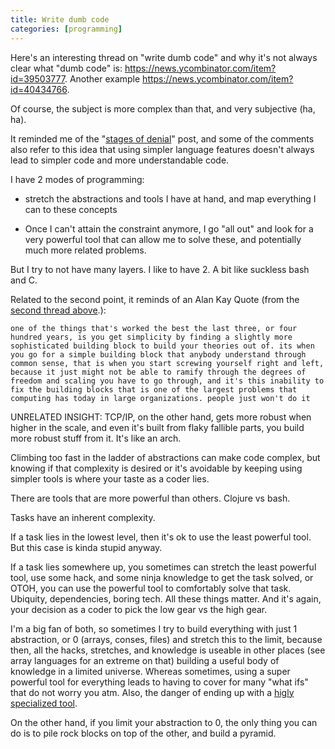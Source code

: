 ```yaml
---
title: Write dumb code
categories: [programming]
---
```


Here's an interesting thread on "write dumb code" and why it's not always
clear what "dumb code" is: https://news.ycombinator.com/item?id=39503777.
Another example https://news.ycombinator.com/item?id=40434766.

Of course, the subject is more complex than that, and very subjective
(ha, ha).

It reminded me of the "[stages of
denial](https://beyondloom.com/blog/denial.html)" post, and some of
the comments also refer to this idea that using simpler language
features doesn't always lead to simpler code and more understandable
code.

I have 2 modes of programming:

- stretch the abstractions and tools I have at hand, and map
  everything I can to these concepts

- Once I can't attain the constraint anymore, I go "all out" and look
  for a very powerful tool that can allow me to solve these, and
  potentially much more related problems.

But I try to not have many layers. I like to have 2. A bit like
suckless bash and C.

Related to the second point, it reminds of an Alan Kay Quote (from the [second thread above](https://news.ycombinator.com/item?id=40435485).):

    one of the things that's worked the best the last three, or four hundred years, is you get simplicity by finding a slightly more sophisticated building block to build your theories out of. its when you go for a simple building block that anybody understand through common sense, that is when you start screwing yourself right and left, because it just might not be able to ramify through the degrees of freedom and scaling you have to go through, and it's this inability to fix the building blocks that is one of the largest problems that computing has today in large organizations. people just won't do it

UNRELATED INSIGHT:
TCP/IP, on the other hand, gets more robust when higher in the scale,
and even it's built from flaky fallible parts, you build more robust
stuff from it. It's like an arch.

Climbing too fast in the ladder of abstractions can make code complex,
but knowing if that complexity is desired or it's avoidable by keeping
using simpler tools is where your taste as a coder lies.

There are tools that are more powerful than others. Clojure vs bash.

Tasks have an inherent complexity.

If a task lies in the lowest level, then it's ok to use the least
powerful tool. But this case is kinda stupid anyway.

If a task lies somewhere up, you sometimes can stretch the least
powerful tool, use some hack, and some ninja knowledge to get the task
solved, or OTOH, you can use the powerful tool to comfortably solve
that task. Ubiquity, dependencies, boring tech. All these things
matter. And it's again, your decision as a coder to pick the low gear
vs the high gear.

I'm a big fan of both, so sometimes I try to build everything with
just 1 abstraction, or 0 (arrays, conses, files) and stretch this to
the limit, because then, all the hacks, stretches, and knowledge is
useable in other places (see array languages for an extreme on that)
building a useful body of knowledge in a limited universe. Whereas
sometimes, using a super powerful tool for everything leads to having
to cover for many "what ifs" that do not worry you atm. Also, the
danger of ending up with a [higly specialized
tool](https://www.reddit.com/r/specializedtools/).

On the other hand, if you limit your abstraction to 0, the only thing
you can do is to pile rock blocks on top of the other, and build a
pyramid.
